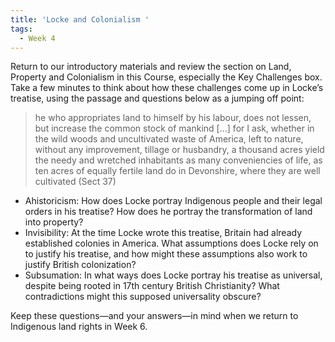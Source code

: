 ```yaml
---
title: 'Locke and Colonialism '
tags:
  - Week 4
---
```


Return to our introductory materials and review the section on Land, Property and Colonialism in this Course, especially the Key Challenges box. Take a few minutes to think about how these challenges come up in Locke’s treatise, using the passage and questions below as a jumping off point: 

> he who appropriates land to himself by his labour, does not lessen, but increase the common stock of mankind […] for I ask, whether in the wild woods and uncultivated waste of America, left to nature, without any improvement, tillage or husbandry, a thousand acres yield the needy and wretched inhabitants as many conveniencies of life, as ten acres of equally fertile land do in Devonshire, where they are well cultivated (Sect 37)

* Ahistoricism: How does Locke portray Indigenous people and their legal orders in his treatise? How does he portray the transformation of land into property? 
* Invisibility: At the time Locke wrote this treatise, Britain had already established colonies in America. What assumptions does Locke rely on to justify his treatise, and how might these assumptions also work to justify British colonization? 
* Subsumation: In what ways does Locke portray his treatise as universal, despite being rooted in 17th century British Christianity? What contradictions might this supposed universality obscure? 

Keep these questions—and your answers—in mind when we return to Indigenous land rights in Week 6. 
